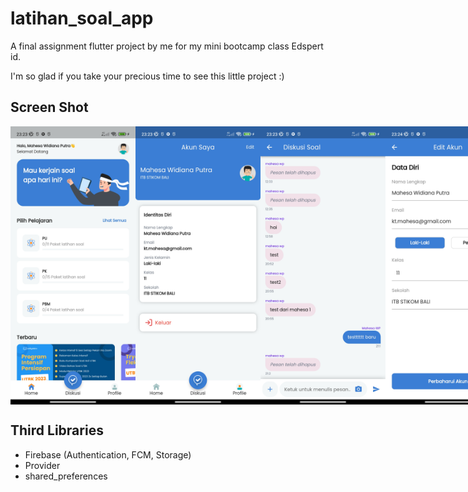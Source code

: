 # latihan_soal_app

A final assignment flutter project by me for my mini bootcamp class Edspert id.

I'm so glad if you take your precious time to see this little project :)

## Screen Shot
<div style="display:flex;">
    <img alt="Home" title="Home" width="200px" src="assets/1.jpg" />
    <img  width="200px" src="assets/2.jpg" />
    <img width="200px" src="assets/3.jpg" />
    <img  width="200px" src="assets/4.jpg" />
    <img width="200px" src="assets/5.jpg" />
    <img  width="200px" src="assets/6.jpg" />
    <img  width="200px" src="assets/7.jpg" />
    <img  width="200px" src="assets/8.jpg" />
    <img  width="200px" src="assets/9.jpg" />
</div>

## Third Libraries
- Firebase (Authentication, FCM, Storage)
- Provider
- shared_preferences